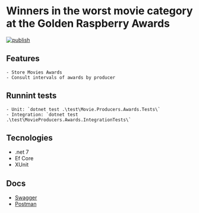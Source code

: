 # Winners in the worst movie category at the Golden Raspberry Awards
[![publish](https://github.com/luancarloswd/Movie.Producers.Awards/actions/workflows/ci.yml/badge.svg)](https://github.com/luancarloswd/Movie.Producers.Awards/actions/workflows/ci.yml)
## Features 
    - Store Movies Awards
    - Consult intervals of awards by producer

## Runnint tests
    - Unit: `dotnet test .\test\Movie.Producers.Awards.Tests\`
    - Integration: `dotnet test .\test\MovieProducers.Awards.IntegrationTests\`

## Tecnologies
- .net 7
- Ef Core
- XUnit

## Docs
- [Swagger](https://movieawards.azurewebsites.net/swagger)
- [Postman](https://www.postman.com/luancarloshs/workspace/movie-producers-awards/overview)
 